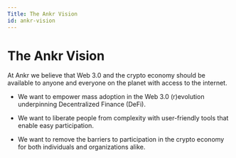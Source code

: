 ```yaml
---
Title: The Ankr Vision
id: ankr-vision
---
```

# The Ankr Vision

At Ankr we believe that Web 3.0 and the crypto economy should be available to anyone and everyone on the planet with access to the internet.

* We want to empower mass adoption in the Web 3.0 (r)evolution underpinning Decentralized Finance (DeFi).

* We want to liberate people from complexity with user-friendly tools that enable easy participation.

* We want to remove the barriers to participation in the crypto economy for both individuals and organizations alike.